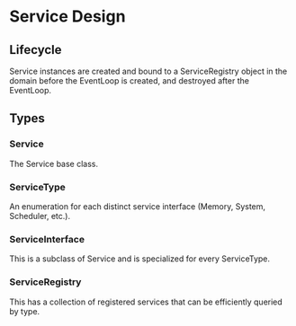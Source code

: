 # Service Design
## Lifecycle
Service instances are created and bound to a ServiceRegistry object in the domain before the EventLoop is created, and destroyed after the EventLoop.

## Types
### Service
The Service base class.

### ServiceType
An enumeration for each distinct service interface (Memory, System, Scheduler, etc.).

### ServiceInterface
This is a subclass of Service and is specialized for every ServiceType.

### ServiceRegistry
This has a collection of registered services that can be efficiently queried by type.
